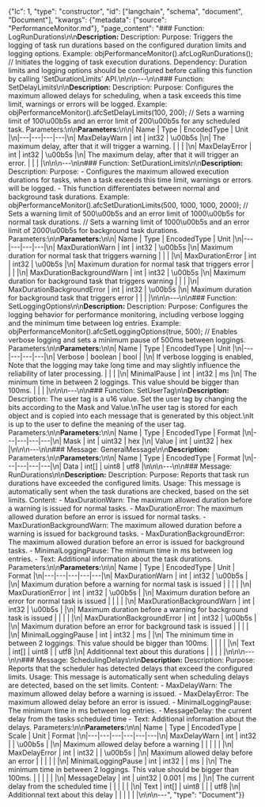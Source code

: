{"lc": 1, "type": "constructor", "id": ["langchain", "schema", "document", "Document"], "kwargs": {"metadata": {"source": "PerformanceMonitor.md"}, "page_content": "### Function: LogRunDurations\n\n**Description:** Description: Purpose: Triggers the logging of task run durations based on the configured duration limits and logging options. Example: objPerformanceMonitor().afcLogRunDurations(); // Initiates the logging of task execution durations. Dependency: Duration limits and logging options should be configured before calling this function by calling 'SetDurationLimits' API.\n\n\n---\n\n### Function: SetDelayLimits\n\n**Description:** Description: Purpose: Configures the maximum allowed delays for scheduling, when a task exceeds this time limit, warnings or errors will be logged. Example: objPerformanceMonitor().afcSetDelayLimits(100, 200); // Sets a warning limit of 100\u00b5s and an error limit of 200\u00b5s for any scheduled task. Parameters:\n\n**Parameters:**\n\n| Name | Type | EncodedType | Unit |\n|---|---|---|---|\n| MaxDelayWarn | int | int32 | \u00b5s |\n| The maximum delay, after that it will trigger a warning. |  |  |  |\n| MaxDelayError | int | int32 | \u00b5s |\n| The maximum delay, after that it will trigger an error. |  |  |  |\n\n\n---\n\n### Function: SetDurationLimits\n\n**Description:** Description: Purpose: - Configures the maximum allowed execution durations for tasks, when a task exceeds this time limit, warnings or errors will be logged. - This function differentiates between normal and background task durations. Example: objPerformanceMonitor().afcSetDurationLimits(500, 1000, 1000, 2000); // Sets a warning limit of 500\u00b5s and an error limit of 1000\u00b5s for normal task durations. // Sets a warning limit of 1000\u00b5s and an error limit of 2000\u00b5s for background task durations. Parameters:\n\n**Parameters:**\n\n| Name | Type | EncodedType | Unit |\n|---|---|---|---|\n| MaxDurationWarn | int | int32 | \u00b5s |\n| Maximum duration for normal task that triggers warning |  |  |  |\n| MaxDurationError | int | int32 | \u00b5s |\n| Maximum duration for normal task that triggers error |  |  |  |\n| MaxDurationBackgroundWarn | int | int32 | \u00b5s |\n| Maximum duration for background task that triggers warning |  |  |  |\n| MaxDurationBackgroundError | int | int32 | \u00b5s |\n| Maximum duration for background task that triggers error |  |  |  |\n\n\n---\n\n### Function: SetLoggingOptions\n\n**Description:** Description: Purpose: Configures the logging behavior for performance monitoring, including verbose logging and the minimum time between log entries. Example: objPerformanceMonitor().afcSetLoggingOptions(true, 500); // Enables verbose logging and sets a minimum pause of 500ms between loggings. Parameters:\n\n**Parameters:**\n\n| Name | Type | EncodedType | Unit |\n|---|---|---|---|\n| Verbose | boolean | bool |  |\n| If verbose logging is enabled, Note that the logging may take long time and may slightly influence the reliability of later processing. |  |  |  |\n| MinimalPause | int | int32 | ms |\n| The minimum time in between 2 loggings. This value should be bigger than 100ms. |  |  |  |\n\n\n---\n\n### Function: SetUserTag\n\n**Description:** Description: The user tag is a u16 value. Set the user tag by changing the bits according to the Mask and Value.\nThe user tag is stored for each object and is copied into each message that is generated by this object.\nIt is up to the user to define the meaning of the user tag. Parameters:\n\n**Parameters:**\n\n| Name | Type | EncodedType | Format |\n|---|---|---|---|\n| Mask | int | uint32 | hex |\n| Value | int | uint32 | hex |\n\n\n---\n\n### Message: GeneralMessage\n\n**Description:** Parameters:\n\n**Parameters:**\n\n| Name | Type | EncodedType | Format |\n|---|---|---|---|\n| Data | int[] | uint8 | utf8 |\n\n\n---\n\n### Message: RunDurations\n\n**Description:** Description: Purpose: Reports that task run durations have exceeded the configured limits. Usage: This message is automatically sent when the task durations are checked, based on the set limits. Content: - MaxDurationWarn: The maximum allowed duration before a warning is issued for normal tasks. - MaxDurationError: The maximum allowed duration before an error is issued for normal tasks. - MaxDurationBackgroundWarn: The maximum allowed duration before a warning is issued for background tasks. - MaxDurationBackgroundError: The maximum allowed duration before an error is issued for background tasks. - MinimalLoggingPause: The minimum time in ms between log entries. - Text: Additional information about the task durations. Parameters:\n\n**Parameters:**\n\n| Name | Type | EncodedType | Unit | Format |\n|---|---|---|---|---|\n| MaxDurationWarn | int | int32 | \u00b5s |  |\n| Maximum duration before a warning for normal task is issued |  |  |  |  |\n| MaxDurationError | int | int32 | \u00b5s |  |\n| Maximum duration before an error for normal task is issued |  |  |  |  |\n| MaxDurationBackgroundWarn | int | int32 | \u00b5s |  |\n| Maximum duration before a warning for background task is issued |  |  |  |  |\n| MaxDurationBackgroundError | int | int32 | \u00b5s |  |\n| Maximum duration before an error for background task is issued |  |  |  |  |\n| MinimalLoggingPause | int | int32 | ms |  |\n| The minimum time in between 2 loggings. This value should be bigger than 100ms. |  |  |  |  |\n| Text | int[] | uint8 |  | utf8 |\n| Additionnal text about this durations |  |  |  |  |\n\n\n---\n\n### Message: SchedulingDelays\n\n**Description:** Description: Purpose: Reports that the scheduler has detected delays that exceed the configured limits. Usage: This message is automatically sent when scheduling delays are detected, based on the set limits. Content: - MaxDelayWarn: The maximum allowed delay before a warning is issued. - MaxDelayError: The maximum allowed delay before an error is issued. - MinimalLoggingPause: The minimum time in ms between log entries. - MessageDelay: the current delay from the tasks scheduled time - Text: Additional information about the delays. Parameters:\n\n**Parameters:**\n\n| Name | Type | EncodedType | Scale | Unit | Format |\n|---|---|---|---|---|---|\n| MaxDelayWarn | int | int32 |  | \u00b5s |  |\n| Maximum allowed delay before a warning |  |  |  |  |  |\n| MaxDelayError | int | int32 |  | \u00b5s |  |\n| Maximum allowed delay before an error |  |  |  |  |  |\n| MinimalLoggingPause | int | int32 |  | ms |  |\n| The minimum time in between 2 loggings. This value should be bigger than 100ms. |  |  |  |  |  |\n| MessageDelay | int | uint32 | 0.001 | ms |  |\n| The current delay from the scheduled time |  |  |  |  |  |\n| Text | int[] | uint8 |  |  | utf8 |\n| Additionnal text about this delay |  |  |  |  |  |\n\n\n---", "type": "Document"}}